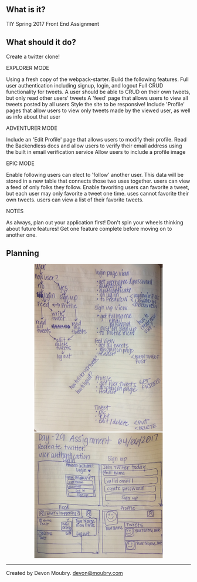 What is it?
-----------

TIY Spring 2017 Front End Assignment

What should it do?
------------------

Create a twitter clone!

EXPLORER MODE

Using a fresh copy of the webpack-starter. Build the following features.
Full user authentication including signup, login, and logout
Full CRUD functionality for tweets.
A user should be able to CRUD on their own tweets, but only read other users' tweets
A 'feed' page that allows users to view all tweets posted by all users
Style the site to be responsive!
Include 'Profile' pages that allow users to view only tweets made by the viewed user, as well as info about that user

ADVENTURER MODE

Include an 'Edit Profile' page that allows users to modify their profile.
Read the Backendless docs and allow users to verify their email address using the built in email verification service
Allow users to include a profile image

EPIC MODE

Enable following
users can elect to 'follow' another user. This data will be stored in a new table that connects those two uses together.
users can view a feed of only folks they follow.
Enable favoriting
users can favorite a tweet, but each user may only favorite a tweet one time.
uses cannot favorite their own tweets.
users can view a list of their favorite tweets.

NOTES

As always, plan out your application first! Don't spin your wheels thinking about future features! Get one feature complete before moving on to another one.

Planning
--------
<p align="center">
  <img src="app/images/FullSizeRender.jpg-2.jpeg" width="350"/>
  <img src="app/images/FullSizeRender.jpg-3.jpeg" width="350"/>
</p>

--------------------------------------------------------------------------------
Created by Devon Moubry. devon@moubry.com
